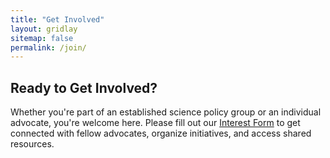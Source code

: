 ```yaml
---
title: "Get Involved"
layout: gridlay
sitemap: false
permalink: /join/
---
```


## Ready to Get Involved?

Whether you're part of an established science policy group or an individual advocate, you're welcome here. Please fill out our <a href="https://forms.gle/1LXBGVS9w375DmYt8">Interest Form</a> to get connected with fellow advocates, organize initiatives, and access shared resources. 
